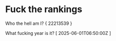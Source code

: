 # Fuck the rankings

Who the hell am I?
{ 22213539 }

What fucking year is it?
[ 2025-06-01T06:50:00Z ]
